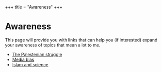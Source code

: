 +++
title = "Awareness"
+++

# Awareness

This page will provide you with links that can help you (if interested) expand your awareness of topics that mean a lot to me.

- [The Palestenian struggle](../palestine)
- [Media bias](../media_bias)
- [Islam and science](../islam_and_science)

